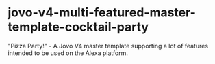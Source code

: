 # jovo-v4-multi-featured-master-template-cocktail-party
"Pizza Party!" - A Jovo V4 master template supporting a lot of features intended to be used on the Alexa  platform.
